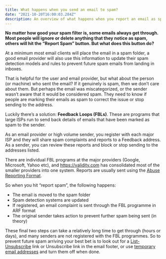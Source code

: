 ```yaml
---
title: What happens when you send an email to spam?
date: "2021-10-20T16:00:03.284Z"
description: An overview of what happens when you report an email as spam, and what a Feedback Loop (FBL) is
---
```


**No matter how good your spam filter is, some emails always get through. Most people will ignore or delete anything that they notice as spam, others will hit the “Report Spam” button. But what does this button do?**

At a minimum most email clients will place the email in a spam folder, a good email provider will also use this information to update their spam detection models and rules to prevent future spam emails from landing in inboxes.

That is helpful for the user and email provider, but what about the person (or machine) who sent the email? If it genuinely is spam, then we don’t care about them. But perhaps the email was miscategorized, or the sender wasn’t aware that it would be considered spam. They need to know if people are marking their emails as spam to correct the issue or stop sending to the address.

Luckily there’s a solution: **Feedback Loops (FBLs)**. These are programs that large ISPs run to send back details of emails that have been marked as spam to the sender.

As an email provider or high volume sender, you register with each major ISP and they will share spam complaints and reports to a Feedback address. As a sender, you can review these reports and block or stop sending to the addresses listed.

There are individual FBL programs at the major providers (Google, Microsoft, Yahoo etc), and https://validity.com has consolidated most of the smaller providers into one system. Reports are usually sent using the [Abuse Reporting Format](https://en.wikipedia.org/wiki/Abuse_Reporting_Format).

So when you hit “report spam”, the following happens:

- The email is moved to the spam folder
- Spam detection systems are updated
- If registered, an email complaint is sent through the FBL programme in ARF format
- The original sender takes action to prevent further spam being sent (in theory)

These final two steps can take a relatively long time to get through (hours or days), and many senders are not registered with the FBL programmes. So to prevent future spam arriving your best bet is to look out for a [List-Unsubscribe](https://www.litmus.com/blog/the-ultimate-guide-to-list-unsubscribe/) link or Unsubscribe link in the email footer, or use [temporary email addresses](https://www.idbloc.co/) and turn them off when done.